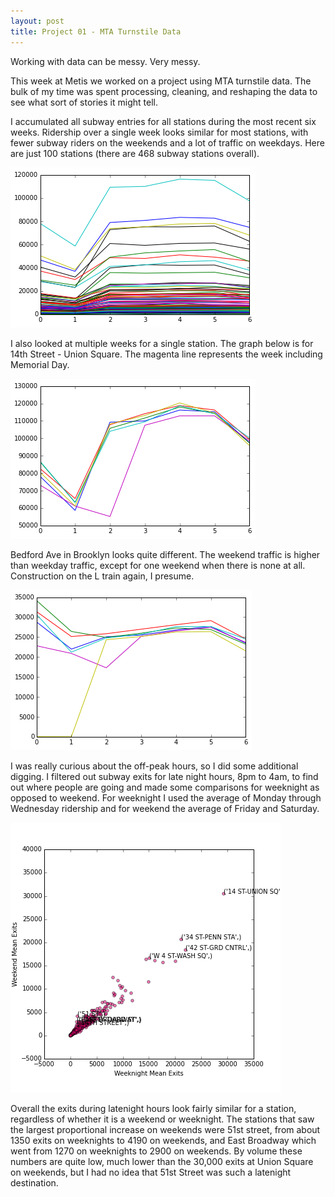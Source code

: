 ```yaml
---
layout: post
title: Project 01 - MTA Turnstile Data
---
```


Working with data can be messy. Very messy.

This week at Metis we worked on a project using MTA turnstile data. The bulk of my time was spent processing, cleaning, and reshaping the data to see what sort of stories it might tell.

I accumulated all subway entries for all stations during the most recent six weeks. Ridership over a single week looks similar for most stations, with fewer subway riders on the weekends and a lot of traffic on weekdays. Here are just 100 stations (there are 468 subway stations overall).

![png](../img/benson_01.png)

I also looked at multiple weeks for a single station. The graph below is for 14th Street - Union Square. The magenta line represents the week including Memorial Day.

![png](../img/benson_02.png)

Bedford Ave in Brooklyn looks quite different. The weekend traffic is higher than weekday traffic, except for one weekend when there is none at all. Construction on the L train again, I presume.

![png](../img/benson_03.png)

I was really curious about the off-peak hours, so I did some additional digging. I filtered out subway exits for late night hours, 8pm to 4am, to find out where people are going and made some comparisons for weeknight as opposed to weekend. For weeknight I used the average of Monday through Wednesday ridership and for weekend the average of Friday and Saturday.

![png](../img/benson_04.png)

Overall the exits during latenight hours look fairly similar for a station, regardless of whether it is a weekend or weeknight. The stations that saw the largest proportional increase on weekends were 51st street, from about 1350 exits on weeknights to 4190 on weekends, and East Broadway which went from 1270 on weeknights to 2900 on weekends. By volume these numbers are quite low, much lower than the 30,000 exits at Union Square on weekends, but I had no idea that 51st Street was such a latenight destination.

